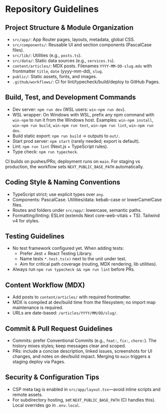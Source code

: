 # Repository Guidelines

## Project Structure & Module Organization
- `src/app/`: App Router pages, layouts, metadata, global CSS.
- `src/components/`: Reusable UI and section components (PascalCase files).
- `src/lib/`: Utilities (e.g., `posts.ts`).
- `src/data/`: Static data sources (e.g., `services.ts`).
- `content/articles/`: MDX posts. Filenames `YYYY-MM-DD-slug.mdx` with frontmatter `title`, `date` (yyyy-mm-dd), `slug`.
- `public/`: Static assets, fonts, and images.
- `.github/workflows/`: CI for lint/typecheck/build/deploy to GitHub Pages.

## Build, Test, and Development Commands
- Dev server: `npm run dev` (WSL users: `win-npm run dev`).
- WSL wrapper: On Windows with WSL, prefix any npm command with `win-npm` to run it from the Windows host. Examples: `win-npm install`, `win-npm run build`, `win-npm run test`, `win-npm run lint`, `win-npm run dev`.
- Build static export: `npm run build` → outputs to `out/`.
- Start prod server: `npm start` (rarely needed; export is default).
- Lint: `npm run lint` (Next.js + TypeScript rules).
- Type check: `npm run typecheck`.

CI builds on pushes/PRs; deployment runs on `main`. For staging vs production, the workflow sets `NEXT_PUBLIC_BASE_PATH` automatically.

## Coding Style & Naming Conventions
- TypeScript strict; use explicit types over `any`.
- Components: PascalCase. Utilities/data: kebab-case or lowerCamelCase files.
- Routes and folders under `src/app/`: lowercase, semantic paths.
- Formatting/linting: ESLint (extends Next core-web-vitals + TS). Tailwind v4 for styles.

## Testing Guidelines
- No test framework configured yet. When adding tests:
  - Prefer Jest + React Testing Library.
  - Name tests `*.test.ts(x)` next to the unit under test.
  - Aim for critical path coverage (routing, MDX rendering, lib utilities).
- Always run `npm run typecheck && npm run lint` before PRs.

## Content Workflow (MDX)
- Add posts to `content/articles/` with required frontmatter.
- MDX is compiled at dev/build time from the filesystem; no import map maintenance is required.
- URLs are date-based: `/articles/YYYY/MM/DD/slug/`.

## Commit & Pull Request Guidelines
- Commits: prefer Conventional Commits (e.g., `feat:`, `fix:`, `chore:`). The history mixes styles; keep messages clear and scoped.
- PRs: include a concise description, linked issues, screenshots for UI changes, and notes on dev/build impact. Merging to `main` triggers a staging deploy via Pages.

## Security & Configuration Tips
- CSP meta tag is enabled in `src/app/layout.tsx`—avoid inline scripts and remote assets.
- For subdirectory hosting, set `NEXT_PUBLIC_BASE_PATH` (CI handles this). Local overrides go in `.env.local`.
